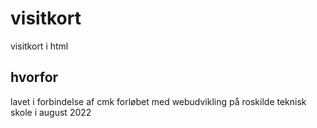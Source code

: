 
# visitkort
visitkort i html

## hvorfor
lavet i forbindelse af cmk forløbet med webudvikling på roskilde teknisk skole i august 2022



